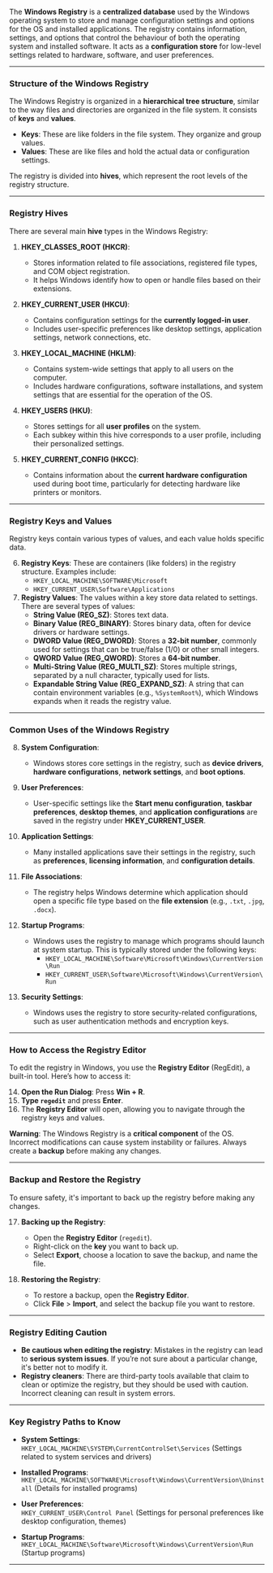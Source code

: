 
The **Windows Registry** is a **centralized database** used by the Windows operating system to store and manage configuration settings and options for the OS and installed applications. The registry contains information, settings, and options that control the behaviour of both the operating system and installed software. It acts as a **configuration store** for low-level settings related to hardware, software, and user preferences.

---

### Structure of the Windows Registry

The Windows Registry is organized in a **hierarchical tree structure**, similar to the way files and directories are organized in the file system. It consists of **keys** and **values**.

- **Keys**: These are like folders in the file system. They organize and group values.
- **Values**: These are like files and hold the actual data or configuration settings.

The registry is divided into **hives**, which represent the root levels of the registry structure.

---

### Registry Hives

There are several main **hive** types in the Windows Registry:

1. **HKEY_CLASSES_ROOT (HKCR)**:
    
    - Stores information related to file associations, registered file types, and COM object registration.
    - It helps Windows identify how to open or handle files based on their extensions.
2. **HKEY_CURRENT_USER (HKCU)**:
    
    - Contains configuration settings for the **currently logged-in user**.
    - Includes user-specific preferences like desktop settings, application settings, network connections, etc.
3. **HKEY_LOCAL_MACHINE (HKLM)**:
    
    - Contains system-wide settings that apply to all users on the computer.
    - Includes hardware configurations, software installations, and system settings that are essential for the operation of the OS.
4. **HKEY_USERS (HKU)**:
    
    - Stores settings for all **user profiles** on the system.
    - Each subkey within this hive corresponds to a user profile, including their personalized settings.
5. **HKEY_CURRENT_CONFIG (HKCC)**:
    
    - Contains information about the **current hardware configuration** used during boot time, particularly for detecting hardware like printers or monitors.

---

### Registry Keys and Values

Registry keys contain various types of values, and each value holds specific data.

6. **Registry Keys**: These are containers (like folders) in the registry structure. Examples include:
    - `HKEY_LOCAL_MACHINE\SOFTWARE\Microsoft`
    - `HKEY_CURRENT_USER\Software\Applications`
7. **Registry Values**: The values within a key store data related to settings. There are several types of values:
    - **String Value (REG_SZ)**: Stores text data.
    - **Binary Value (REG_BINARY)**: Stores binary data, often for device drivers or hardware settings.
    - **DWORD Value (REG_DWORD)**: Stores a **32-bit number**, commonly used for settings that can be true/false (1/0) or other small integers.
    - **QWORD Value (REG_QWORD)**: Stores a **64-bit number**.
    - **Multi-String Value (REG_MULTI_SZ)**: Stores multiple strings, separated by a null character, typically used for lists.
    - **Expandable String Value (REG_EXPAND_SZ)**: A string that can contain environment variables (e.g., `%SystemRoot%`), which Windows expands when it reads the registry value.

---

### Common Uses of the Windows Registry

8. **System Configuration**:
    
    - Windows stores core settings in the registry, such as **device drivers**, **hardware configurations**, **network settings**, and **boot options**.
9. **User Preferences**:
    
    - User-specific settings like the **Start menu configuration**, **taskbar preferences**, **desktop themes**, and **application configurations** are saved in the registry under **HKEY_CURRENT_USER**.
10. **Application Settings**:
    
    - Many installed applications save their settings in the registry, such as **preferences**, **licensing information**, and **configuration details**.
11. **File Associations**:
    
    - The registry helps Windows determine which application should open a specific file type based on the **file extension** (e.g., `.txt`, `.jpg`, `.docx`).
12. **Startup Programs**:
    
    - Windows uses the registry to manage which programs should launch at system startup. This is typically stored under the following keys:
        - `HKEY_LOCAL_MACHINE\Software\Microsoft\Windows\CurrentVersion\Run`
        - `HKEY_CURRENT_USER\Software\Microsoft\Windows\CurrentVersion\Run`
13. **Security Settings**:
    
    - Windows uses the registry to store security-related configurations, such as user authentication methods and encryption keys.

---

### How to Access the Registry Editor

To edit the registry in Windows, you use the **Registry Editor** (RegEdit), a built-in tool. Here’s how to access it:

14. **Open the Run Dialog**: Press **Win + R**.
15. **Type `regedit`** and press **Enter**.
16. The **Registry Editor** will open, allowing you to navigate through the registry keys and values.

**Warning**: The Windows Registry is a **critical component** of the OS. Incorrect modifications can cause system instability or failures. Always create a **backup** before making any changes.

---

### Backup and Restore the Registry

To ensure safety, it's important to back up the registry before making any changes.

17. **Backing up the Registry**:
    
    - Open the **Registry Editor** (`regedit`).
    - Right-click on the **key** you want to back up.
    - Select **Export**, choose a location to save the backup, and name the file.
18. **Restoring the Registry**:
    
    - To restore a backup, open the **Registry Editor**.
    - Click **File** > **Import**, and select the backup file you want to restore.

---

### Registry Editing Caution

- **Be cautious when editing the registry**: Mistakes in the registry can lead to **serious system issues**. If you’re not sure about a particular change, it's better not to modify it.
- **Registry cleaners**: There are third-party tools available that claim to clean or optimize the registry, but they should be used with caution. Incorrect cleaning can result in system errors.

---

### Key Registry Paths to Know

- **System Settings**:  
    `HKEY_LOCAL_MACHINE\SYSTEM\CurrentControlSet\Services` (Settings related to system services and drivers)
    
- **Installed Programs**:  
    `HKEY_LOCAL_MACHINE\SOFTWARE\Microsoft\Windows\CurrentVersion\Uninstall` (Details for installed programs)
    
- **User Preferences**:  
    `HKEY_CURRENT_USER\Control Panel` (Settings for personal preferences like desktop configuration, themes)
    
- **Startup Programs**:  
    `HKEY_LOCAL_MACHINE\Software\Microsoft\Windows\CurrentVersion\Run` (Startup programs)
    

---

